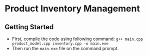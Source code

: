 # Product Inventory Management

## Getting Started
- First, compile the code using following command: ```g++ main.cpp product_model.cpp inventory.cpp -o main.exe```
- Then run the ```main.exe``` file on the command prompt.